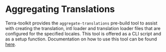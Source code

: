 # Aggregating Translations
Terra-toolkit provides the `aggregate-translations` pre-build tool to assist with creating the translation, intl loader and translation loader files that are configured for the specified locales. This tool is offered as a CLI script and as a setup function. Documentation on how to use this tool can be found [here](https://github.com/cerner/terra-toolkit/blob/master/scripts/aggregate-translations/README.md).


